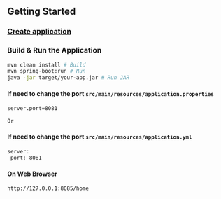 ## Getting Started

### [Create application](https://start.spring.io/)

### Build & Run the Application
```bash
mvn clean install # Build
mvn spring-boot:run # Run
java -jar target/your-app.jar # Run JAR
```

#### If need to change the port `src/main/resources/application.properties`
 ```bash
server.port=8081
 ```
 `Or`
 #### If need to change the port `src/main/resources/application.yml` 
 ```bash
server:
  port: 8081
 ```

 #### On Web Browser
 ```bash
 http://127.0.0.1:8085/home
 ```